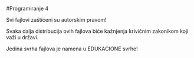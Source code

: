 #Programiranje 4

Svi fajlovi zaštićeni su autorskim pravom! 

Svaka dalja distribucija ovih fajlova biće kažnjenja krivičnim zakonikom koji važi u državi. 

Jedina svrha fajlova je namena u EDUKACIONE svrhe!